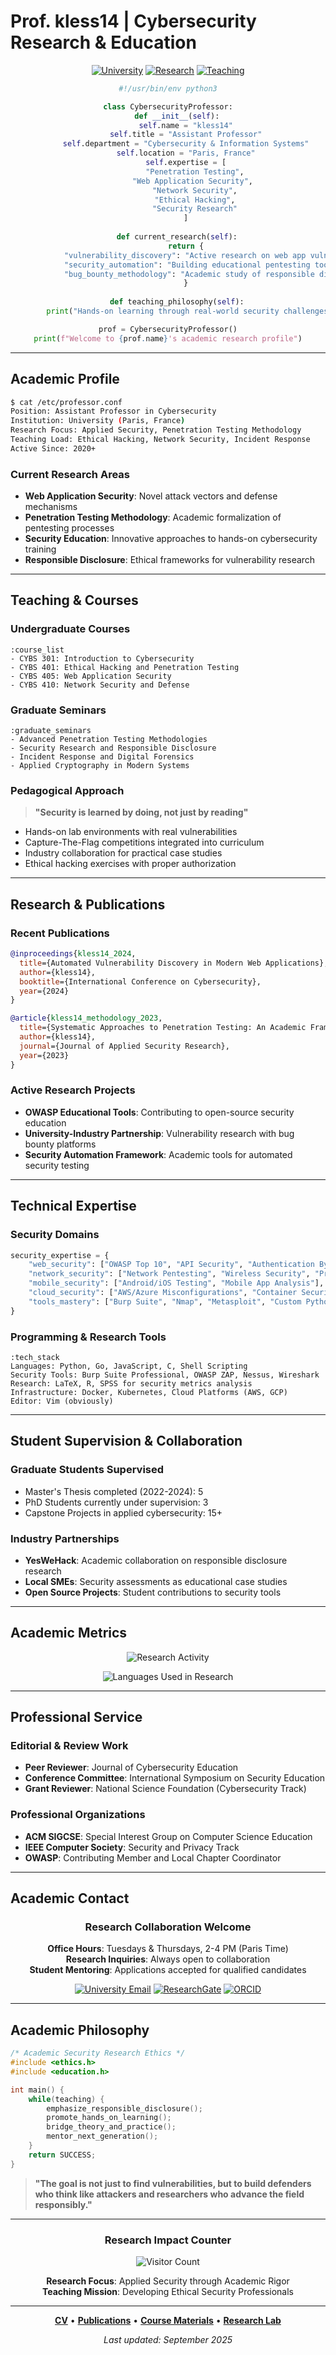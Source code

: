 # Prof. kless14 | Cybersecurity Research & Education

<div align="center">

[![University](https://img.shields.io/badge/University-Professor-darkblue?style=flat-square)](https://github.com/kless14)
[![Research](https://img.shields.io/badge/Research-Active-red?style=flat-square)](https://github.com/kless14)
[![Teaching](https://img.shields.io/badge/Teaching-Cybersecurity-green?style=flat-square)](https://github.com/kless14)

```python
#!/usr/bin/env python3

class CybersecurityProfessor:
    def __init__(self):
        self.name = "kless14"
        self.title = "Assistant Professor"
        self.department = "Cybersecurity & Information Systems"
        self.location = "Paris, France"
        self.expertise = [
            "Penetration Testing",
            "Web Application Security", 
            "Network Security",
            "Ethical Hacking",
            "Security Research"
        ]
        
    def current_research(self):
        return {
            "vulnerability_discovery": "Active research on web app vulnerabilities",
            "security_automation": "Building educational pentesting tools",
            "bug_bounty_methodology": "Academic study of responsible disclosure"
        }
        
    def teaching_philosophy(self):
        print("Hands-on learning through real-world security challenges")

prof = CybersecurityProfessor()
print(f"Welcome to {prof.name}'s academic research profile")
```

</div>

---

## Academic Profile

```bash
$ cat /etc/professor.conf
Position: Assistant Professor in Cybersecurity
Institution: University (Paris, France)
Research Focus: Applied Security, Penetration Testing Methodology
Teaching Load: Ethical Hacking, Network Security, Incident Response
Active Since: 2020+
```

### **Current Research Areas**
- **Web Application Security**: Novel attack vectors and defense mechanisms
- **Penetration Testing Methodology**: Academic formalization of pentesting processes  
- **Security Education**: Innovative approaches to hands-on cybersecurity training
- **Responsible Disclosure**: Ethical frameworks for vulnerability research

---

## Teaching & Courses

### Undergraduate Courses
```vim
:course_list
- CYBS 301: Introduction to Cybersecurity
- CYBS 401: Ethical Hacking and Penetration Testing  
- CYBS 405: Web Application Security
- CYBS 410: Network Security and Defense
```

### Graduate Seminars
```vim
:graduate_seminars
- Advanced Penetration Testing Methodologies
- Security Research and Responsible Disclosure
- Incident Response and Digital Forensics
- Applied Cryptography in Modern Systems
```

### Pedagogical Approach
> **"Security is learned by doing, not just by reading"**

- Hands-on lab environments with real vulnerabilities
- Capture-The-Flag competitions integrated into curriculum  
- Industry collaboration for practical case studies
- Ethical hacking exercises with proper authorization

---

## Research & Publications

### **Recent Publications**
```bibtex
@inproceedings{kless14_2024,
  title={Automated Vulnerability Discovery in Modern Web Applications},
  author={kless14},
  booktitle={International Conference on Cybersecurity},
  year={2024}
}

@article{kless14_methodology_2023,
  title={Systematic Approaches to Penetration Testing: An Academic Framework},
  author={kless14},
  journal={Journal of Applied Security Research},
  year={2023}
}
```

### **Active Research Projects**
- **OWASP Educational Tools**: Contributing to open-source security education
- **University-Industry Partnership**: Vulnerability research with bug bounty platforms
- **Security Automation Framework**: Academic tools for automated security testing

---

## Technical Expertise

### Security Domains
```python
security_expertise = {
    "web_security": ["OWASP Top 10", "API Security", "Authentication Bypass"],
    "network_security": ["Network Pentesting", "Wireless Security", "Protocol Analysis"],
    "mobile_security": ["Android/iOS Testing", "Mobile App Analysis"],
    "cloud_security": ["AWS/Azure Misconfigurations", "Container Security"],
    "tools_mastery": ["Burp Suite", "Nmap", "Metasploit", "Custom Python Tools"]
}
```

### Programming & Research Tools
```vim
:tech_stack
Languages: Python, Go, JavaScript, C, Shell Scripting
Security Tools: Burp Suite Professional, OWASP ZAP, Nessus, Wireshark
Research: LaTeX, R, SPSS for security metrics analysis  
Infrastructure: Docker, Kubernetes, Cloud Platforms (AWS, GCP)
Editor: Vim (obviously)
```

---

## Student Supervision & Collaboration

### Graduate Students Supervised
- Master's Thesis completed (2022-2024): 5
- PhD Students currently under supervision: 3  
- Capstone Projects in applied cybersecurity: 15+

### Industry Partnerships
- **YesWeHack**: Academic collaboration on responsible disclosure research
- **Local SMEs**: Security assessments as educational case studies
- **Open Source Projects**: Student contributions to security tools

---

## Academic Metrics

<div align="center">

![Research Activity](https://github-readme-stats.vercel.app/api?username=kless14&show_icons=true&theme=dark&hide_border=true&count_private=true&include_all_commits=true)

![Languages Used in Research](https://github-readme-stats.vercel.app/api/top-langs/?username=kless14&layout=compact&theme=dark&hide_border=true)

</div>

---

## Professional Service

### Editorial & Review Work
- **Peer Reviewer**: Journal of Cybersecurity Education
- **Conference Committee**: International Symposium on Security Education
- **Grant Reviewer**: National Science Foundation (Cybersecurity Track)

### Professional Organizations
- **ACM SIGCSE**: Special Interest Group on Computer Science Education
- **IEEE Computer Society**: Security and Privacy Track
- **OWASP**: Contributing Member and Local Chapter Coordinator

---

## Academic Contact

<div align="center">

### Research Collaboration Welcome

**Office Hours**: Tuesdays & Thursdays, 2-4 PM (Paris Time)  
**Research Inquiries**: Always open to collaboration  
**Student Mentoring**: Applications accepted for qualified candidates

[![University Email](https://img.shields.io/badge/Email-Academic-0078D4?style=flat-square)](mailto:kless14@university.edu)
[![ResearchGate](https://img.shields.io/badge/ResearchGate-Profile-00CCBB?style=flat-square)](https://researchgate.net/profile/kless14)
[![ORCID](https://img.shields.io/badge/ORCID-Profile-A6CE39?style=flat-square)](https://orcid.org/0000-0000-0000-0000)

</div>

---

## Academic Philosophy

```c
/* Academic Security Research Ethics */
#include <ethics.h>
#include <education.h>

int main() {
    while(teaching) {
        emphasize_responsible_disclosure();
        promote_hands_on_learning();
        bridge_theory_and_practice();
        mentor_next_generation();
    }
    return SUCCESS;
}
```

> **"The goal is not just to find vulnerabilities, but to build defenders who think like attackers and researchers who advance the field responsibly."**

---

<div align="center">

### **Research Impact Counter**
![Visitor Count](https://profile-counter.glitch.me/kless14-academic/count.svg)

**Research Focus**: Applied Security through Academic Rigor  
**Teaching Mission**: Developing Ethical Security Professionals

---

**[CV](https://github.com/kless14/academic-cv)** • **[Publications](https://github.com/kless14/publications)** • **[Course Materials](https://github.com/kless14/cybersec-courses)** • **[Research Lab](https://github.com/kless14/security-research-lab)**

*Last updated: September 2025*

</div>
